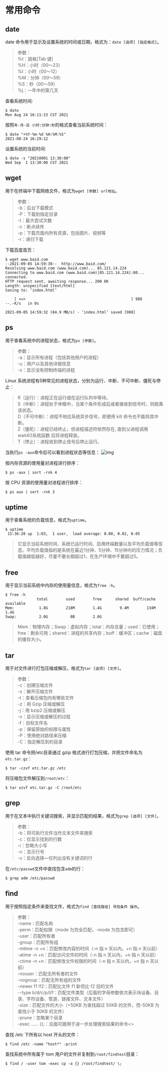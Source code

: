 # 常用命令
## date
date 命令用于显示及设置系统的时间或日期，格式为：`date [选项] [指定格式]`。
>参数：
<br>%t：跳格[Tab 键]
<br>%H：小时（00～23）
<br>%I：小时（00～12）
<br>%M：分钟（00～59）
<br>%S：秒（00～59）
<br>%j：一年中的第几天

查看系统时间:
```shell
$ date
Mon Aug 24 16:11:23 CST 2021
```
按照`年-月-日 小时:分钟:秒`的格式查看当前系统时间：
```shell
$ date "+%Y-%m-%d %H:%M:%S"
2021-08-24 16:29:12
```
设置系统的当前时间:
```shell
$ date -s "20210901 13:30:00"
Wed Sep  1 13:30:00 CST 2021
```

## wget
用于在终端中下载网络文件，格式为`wget [参数] url地址`。
> 参数：
<br>-b：后台下载模式
<br>-P：下载到指定目录
<br>-t：最大尝试次数
<br>-c：断点续传
<br>-p：下载页面内所有资源，包括图片、视频等
<br>-r：递归下载

下载百度首页：
```shell
$ wget www.baid.com
--2021-09-05 14:59:30--  http://www.baid.com/
Resolving www.baid.com (www.baid.com)... 85.121.14.224
Connecting to www.baid.com (www.baid.com)|85.121.14.224|:80... connected.
HTTP request sent, awaiting response... 200 OK
Length: unspecified [text/html]
Saving to: ‘index.html’

    [ <=>                                               ] 988         --.-K/s   in 0s

2021-09-05 14:59:32 (84.9 MB/s) - ‘index.html’ saved [988]
```

## ps
用于查看系统中的进程状态，格式为`ps [参数]`。
> 参数：
<br>-a：显示所有进程（包括其他用户的进程）
<br>-u：用户以及其他详细信息
<br>-x：显示没有控制终端的进程

Linux 系统进程有5种常见的进程状态，分别为运行、中断、不可中断、僵死与停止：
>R（运行）：进程正在运行或在运行队列中等待。
<br>S（中断）：进程处于休眠中，当某个条件形成后或者接收到信号时，则脱离该状态。
<br>D（不可中断）：进程不响应系统异步信号，即便用 kill 命令也不能将其中断。
<br>Z（僵死）：进程已经终止，但进程描述符依然存在, 直到父进程调用 wait4()系统函数
后将进程释放。
<br>T（停止）：进程收到停止信号后停止运行。

当执行`ps -aux`命令后可以看到进程状态等信息：
![img](/ps.png)

按内存资源的使用量对进程进行排序：
```shell
$ ps -aux | sort -rnk 4
```
按 CPU 资源的使用量对进程进行排序：
```shell
$ ps aux | sort -rnk 3
```

## uptime
用于查看系统的负载信息，格式为`uptime`。
```shell
$ uptime
 15:36:20 up  1:03,  1 user,  load average: 0.00, 0.02, 0.05
```
>它显示当前系统时间、系统已运行时间、启用终端数量以及平均负载值等信息。平均负载值指的是系统在最近1分钟、5分钟、15分钟内的压力情况；负载值越低越好，尽量不要长期超过1，在生产环境中不要超过5。

## free
用于显示当前系统中内存的使用量信息，格式为`free -h`。
```shell
$ free -h
              total        used        free      shared  buff/cache   available
Mem:           1.8G        218M        1.4G        9.4M        134M        1.4G
Swap:          2.0G          0B        2.0G
```
> Mem：物理内存；Swap：虚拟内存；total：内存总量；used：已使用；free：剩余可用；shared：进程的共享内存；buff：缓冲区；cache：磁盘的缓存大小。

## tar
用于对文件进行打包压缩或解压，格式为`tar [选项] [文件]`。
>参数：
<br>-c：创建压缩文件
<br>-x：解开压缩文件
<br>-t：查看压缩包内有哪些文件
<br>-z：用 Gzip 压缩或解压
<br>-j：用 bzip2 压缩或解压
<br>-v：显示压缩或解压的过程
<br>-f：目标文件名
<br>-p：保留原始的权限与属性
<br>-P：使用绝对路径来压缩
<br>-C：指定解压到的目录

使用 tar 命令把/etc目录通过 gzip 格式进行打包压缩，并把文件命名为 `etc.tar.gz`：
```shell
$ tar -czvf etc.tar.gz /etc
```
将压缩包文件解压到`/root/etc`：
```shell
$ tar xzvf etc.tar.gz -C /root/etc
```

## grep 
用于在文本中执行关键词搜索，并显示匹配的结果，格式为`grep [选项] [文件]`。
>参数：
<br>-b：将可执行文件当作文本文件来搜索
<br>-c：仅显示找到的行数
<br>-i：忽略大小写
<br>-n：显示行号
<br>-v：反向选择—仅列出没有关键词的行

在`/etc/passwd`文件中查找包含`adm`的行：
```shell
$ grep adm /etc/passwd
```

## find
用于按照指定条件来查找文件，格式为`find [查找路径] 寻找条件 操作`。
>参数：
<br>-name：匹配名称
<br>-perm：匹配权限（mode 为完全匹配，-mode 为包含即可）
<br>-user：匹配所有者
<br>-group：匹配所有组
<br>-mtime -n +n：匹配修改内容的时间（-n 指 n 天以内，+n 指 n 天以前）
<br>-atime -n +n：匹配访问文件的时间（-n 指 n 天以内，+n 指 n 天以前）
<br>-ctime -n +n：匹配修改文件权限的时间（-n 指 n 天以内，+n 指 n 天以前）
<br>-nouser：匹配无所有者的文件
<br>-nogroup：匹配无所有组的文件
<br>-newer f1 !f2：匹配比文件 f1 新但比 f2 旧的文件
<br>--type b/d/c/p/l/f：匹配文件类型（后面的字母参数依次表示块设备、目录、字符设备、管道、链接文件、文本文件）
<br>-size：匹配文件的大小（+50KB 为查找超过 50KB 的文件，而-50KB 为查找小于 50KB 的文件）
<br>-prune：忽略某个目录
<br>-exec …… {}\;：后面可跟用于进一步处理搜索结果的命令<>

查找 /etc 下所有以 host 开头的文件：
```shell
$ find /etc -name "host*" -print
```

查找系统中所有属于 tom 用户的文件并复制到`/root/findtest`目录：
```shell
$ find / -user tom -exec cp -a {} /root/findtest/ \;
```